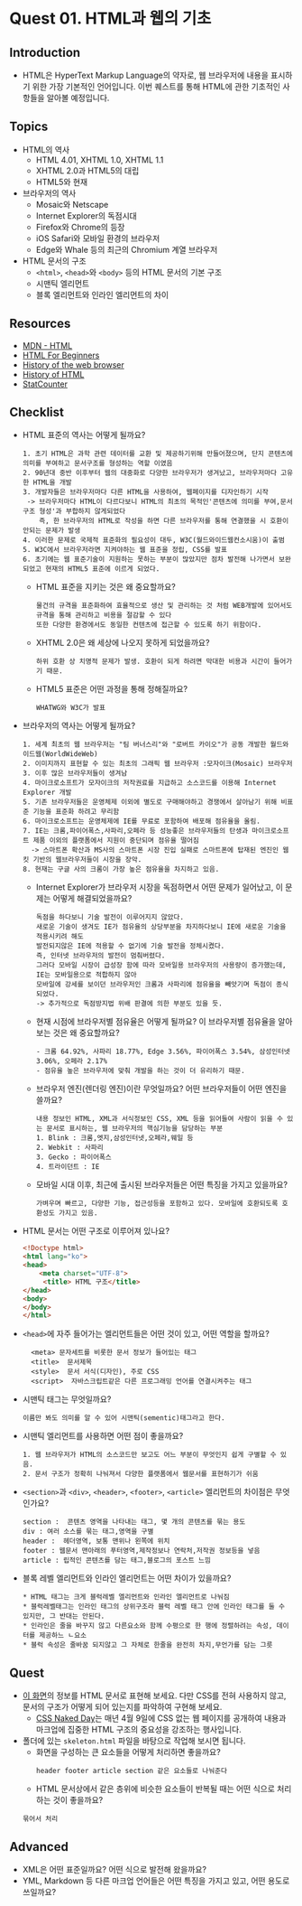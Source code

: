 # Quest 01. HTML과 웹의 기초

## Introduction
* HTML은 HyperText Markup Language의 약자로, 웹 브라우저에 내용을 표시하기 위한 가장 기본적인 언어입니다. 이번 퀘스트를 통해 HTML에 관한 기초적인 사항들을 알아볼 예정입니다.

## Topics
* HTML의 역사
  * HTML 4.01, XHTML 1.0, XHTML 1.1
  * XHTML 2.0과 HTML5의 대립
  * HTML5와 현재
* 브라우저의 역사
  * Mosaic와 Netscape
  * Internet Explorer의 독점시대
  * Firefox와 Chrome의 등장
  * iOS Safari와 모바일 환경의 브라우저
  * Edge와 Whale 등의 최근의 Chromium 계열 브라우저
* HTML 문서의 구조
  * `<html>`, `<head>`와 `<body>` 등의 HTML 문서의 기본 구조
  * 시맨틱 엘리먼트
  * 블록 엘리먼트와 인라인 엘리먼트의 차이

## Resources
* [MDN - HTML](https://developer.mozilla.org/ko/docs/Web/HTML)
* [HTML For Beginners](https://html.com/)
* [History of the web browser](https://en.wikipedia.org/wiki/History_of_the_web_browser)
* [History of HTML](https://en.wikipedia.org/wiki/HTML)
* [StatCounter](https://gs.statcounter.com/)

## Checklist
* HTML 표준의 역사는 어떻게 될까요?
  ```
  1. 초기 HTML은 과학 관련 데이터를 교환 및 제공하기위해 만들어졌으며, 단지 콘텐츠에 의미를 부여하고 문서구조를 형성하는 역할 이였음
  2. 90년대 중반 이후부터 웹의 대중화로 다양한 브라우저가 생겨났고, 브라우저마다 고유한 HTML을 개발
  3. 개발자들은 브라우저마다 다른 HTML을 사용하여, 웹페이지를 디자인하기 시작
   -> 브라우저마다 HTML이 다르다보니 HTML의 최초의 목적인'콘텐츠에 의미를 부여,문서구조 형성'과 부합하지 않게되었다
      즉, 한 브라우저의 HTML로 작성을 하면 다른 브라우저를 통해 연결했을 시 호환이 안되는 문제가 발생
  4. 이러한 문제로 국제적 표준화의 필요성이 대두, W3C(월드와이드웹컨소시움)이 출범
  5. W3C에서 브라우저라면 지켜야하는 웹 표준을 정립, CSS를 발표
  6. 초기에는 웹 표준기술이 지원하는 못하는 부분이 많았지만 점차 발전해 나가면서 보완되었고 현재의 HTML5 표준에 이르게 되었다.
  ```
  * HTML 표준을 지키는 것은 왜 중요할까요?
    ```
    물건의 규격을 표준화하여 효율적으로 생산 및 관리하는 것 처럼 WEB개발에 있어서도 규격을 통해 관리하고 비용을 절감할 수 있다
    또한 다양한 환경에서도 동일한 컨텐츠에 접근할 수 있도록 하기 위함이다. 
    ```
  * XHTML 2.0은 왜 세상에 나오지 못하게 되었을까요?
    ```
    하위 호환 상 치명적 문제가 발생. 호환이 되게 하려면 막대한 비용과 시간이 들어가기 때문.
    ```
  * HTML5 표준은 어떤 과정을 통해 정해질까요?
    ```
    WHATWG와 W3C가 발표
    ```
* 브라우저의 역사는 어떻게 될까요?
  ```
  1. 세계 최초의 웹 브라우저는 "팀 버너스리"와 "로버트 카이오"가 공동 개발한 월드와이드웹(WorldWideWeb)
  2. 이미지까지 표현할 수 있는 최초의 그래픽 웹 브라우저 :모자이크(Mosaic) 브라우저 
  3. 이후 많은 브라우저들이 생겨남
  4. 마이크로소프트가 모자이크의 저작권료를 지급하고 소스코드를 이용해 Internet Explorer 개발
  5. 기존 브라우저들은 운영체제 이외에 별도로 구매해야하고 경쟁에서 살아남기 위해 비표준 기능을 표준화 하려고 무리함
  6. 마이크로소프트는 운영체제에 IE를 무료로 포함하여 배포해 점유율을 올림.
  7. IE는 크롬,파이어폭스,사파리,오페라 등 성능좋은 브라우저들의 탄생과 마이크로소프트 제품 이외의 플랫폼에서 지원이 중단되며 점유율 떨어짐
    -> 스마트폰 확산과 MS사의 스마트폰 시장 진입 실패로 스마트폰에 탑재된 엔진인 웹킷 기반의 웹브라우저들이 시장을 장악.
  8. 현재는 구글 사의 크롬이 가장 높은 점유율을 차지하고 있음.
  ```
  * Internet Explorer가 브라우저 시장을 독점하면서 어떤 문제가 일어났고, 이 문제는 어떻게 해결되었을까요?
    ```
    독점을 하다보니 기술 발전이 이루어지지 않았다. 
    새로운 기술이 생겨도 IE가 점유율의 상당부분을 차지하다보니 IE에 새로운 기술을 적용시키려 해도 
    발전되지않은 IE에 적용할 수 없기에 기술 발전을 정체시켰다. 
    즉, 인터넷 브라우저의 발전이 멈춰버렸다.
    그러다 모바일 시장이 급성장 함에 따라 모바일용 브라우저의 사용량이 증가했는데, IE는 모바일용으로 적합하지 않아
    모바일에 강세를 보이던 브라우저인 크롬과 사파리에 점유율을 빼앗기며 독점이 종식되었다.
    -> 추가적으로 독점방지법 위배 판결에 의한 부분도 있을 듯. 
    ```
  * 현재 시점에 브라우저별 점유율은 어떻게 될까요? 이 브라우저별 점유율을 알아보는 것은 왜 중요할까요?
    ```
    - 크롬 64.92%, 사파리 18.77%, Edge 3.56%, 파이어폭스 3.54%, 삼성인터넷 3.06%, 오페라 2.17%  
    - 점유율 높은 브라우저에 맞춰 개발을 하는 것이 더 유리하기 때문.
    ```
  * 브라우저 엔진(렌더링 엔진)이란 무엇일까요? 어떤 브라우저들이 어떤 엔진을 쓸까요?
    ```
    내용 정보인 HTML, XML과 서식정보인 CSS, XML 등을 읽어들여 사람이 읽을 수 있는 문서로 표시하는, 웹 브라우저의 핵심기능을 담당하는 부분
    1. Blink : 크롬,엣지,삼성인터넷,오페라,웨일 등
    2. Webkit : 사파리
    3. Gecko : 파이어폭스
    4. 트라이던트 : IE
    ```
  * 모바일 시대 이후, 최근에 출시된 브라우저들은 어떤 특징을 가지고 있을까요?
    ```
    가벼우며 빠르고, 다양한 기능, 접근성등을 포함하고 있다. 모바일에 호환되도록 호환성도 가지고 있음.
    ```
* HTML 문서는 어떤 구조로 이루어져 있나요?
  ```html
  <!Doctype html>
  <html lang="ko"> 
  <head>
      <meta charset="UTF-8"> 
       <title> HTML 구조</title>
  </head>
  <body>
  </body>
  </html>
  ```
  
* `<head>`에 자주 들어가는 엘리먼트들은 어떤 것이 있고, 어떤 역할을 할까요?
  ```
    <meta> 문자세트를 비롯한 문서 정보가 들어있는 태그
    <title>  문서제목 
    <style>  문서 서식(디자인), 주로 CSS
    <script>  자바스크립트같은 다른 프로그래밍 언어를 연결시켜주는 태그
  ```
* 시맨틱 태그는 무엇일까요?
  ```
  이름만 봐도 의미를 알 수 있어 시맨틱(sementic)태그라고 한다.
  ```
* 시맨틱 엘리먼트를 사용하면 어떤 점이 좋을까요?
  ```
  1. 웹 브라우저가 HTML의 소스코드만 보고도 어느 부분이 무엇인지 쉽게 구별할 수 있음.
  2. 문서 구조가 정확히 나눠져서 다양한 플랫폼에서 웹문서를 표현하기가 쉬움
  ```
* `<section>`과 `<div>`, `<header>`, `<footer>`, `<article>` 엘리먼트의 차이점은 무엇인가요?
  ```
  section :  콘텐츠 영역을 나타내는 태그, 몇 개의 콘텐츠를 묶는 용도
  div : 여러 소스를 묶는 태그,영역을 구별
  header :  헤더영역, 보통 맨위나 왼쪽에 위치
  footer : 웹문서 맨아래의 푸터영역,제작정보나 연락처,저작권 정보등을 넣음
  article : 립적인 콘텐츠를 담는 태그,블로그의 포스트 느낌
  ```
* 블록 레벨 엘리먼트와 인라인 엘리먼트는 어떤 차이가 있을까요?
  ```
  * HTML 태그는 크게 블럭레벨 엘리먼트와 인라인 엘리먼트로 나눠짐
  * 블럭레벨태그는 인라인 태그의 상위구조라 블럭 레벨 태그 안에 인라인 태그를 둘 수 있지만, 그 반대는 안된다.
  * 인라인은 줄을 바꾸지 않고 다른요소와 함께 수평으로 한 행에 정렬하려는 속성, 데이터를 제공하느 ㄴ요소
  * 블럭 속성은 줄바꿈 되지않고 그 자체로 한줄을 완전히 차지,무언가를 담는 그릇
  ```

## Quest
* [이 화면](screen.png)의 정보를 HTML 문서로 표현해 보세요. 다만 CSS를 전혀 사용하지 않고, 문서의 구조가 어떻게 되어 있는지를 파악하여 구현해 보세요.
  * [CSS Naked Day](https://css-naked-day.github.io/)는 매년 4월 9일에 CSS 없는 웹 페이지를 공개하여 내용과 마크업에 집중한 HTML 구조의 중요성을 강조하는 행사입니다.
* 폴더에 있는 `skeleton.html` 파일을 바탕으로 작업해 보시면 됩니다.
  * 화면을 구성하는 큰 요소들을 어떻게 처리하면 좋을까요?
    ```
    header footer article section 같은 요소들로 나눠준다
    ```
  * HTML 문서상에서 같은 층위에 비슷한 요소들이 반복될 때는 어떤 식으로 처리하는 것이 좋을까요?
  ```
  묶어서 처리
  ```
## Advanced
* XML은 어떤 표준일까요? 어떤 식으로 발전해 왔을까요?
* YML, Markdown 등 다른 마크업 언어들은 어떤 특징을 가지고 있고, 어떤 용도로 쓰일까요?
